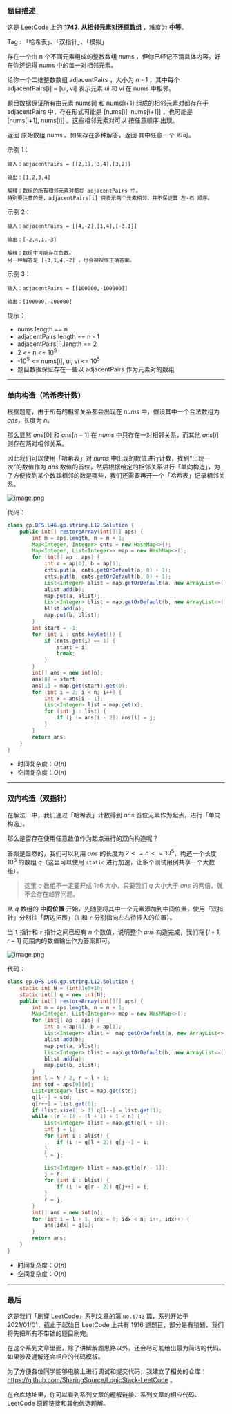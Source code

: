 ### 题目描述

这是 LeetCode 上的 **[1743. 从相邻元素对还原数组](https://leetcode-cn.com/problems/restore-the-array-from-adjacent-pairs/solution/gong-shui-san-xie-yi-ti-shuang-jie-dan-x-elpx/)** ，难度为 **中等**。

Tag : 「哈希表」、「双指针」、「模拟」



存在一个由 n 个不同元素组成的整数数组 nums ，但你已经记不清具体内容。好在你还记得 nums 中的每一对相邻元素。

给你一个二维整数数组 adjacentPairs ，大小为 n - 1 ，其中每个 adjacentPairs[i] = [ui, vi] 表示元素 ui 和 vi 在 nums 中相邻。

题目数据保证所有由元素 nums[i] 和 nums[i+1] 组成的相邻元素对都存在于 adjacentPairs 中，存在形式可能是 [nums[i], nums[i+1]] ，也可能是 [nums[i+1], nums[i]] 。这些相邻元素对可以 按任意顺序 出现。

返回 原始数组 nums 。如果存在多种解答，返回 其中任意一个 即可。

示例 1：
```
输入：adjacentPairs = [[2,1],[3,4],[3,2]]

输出：[1,2,3,4]

解释：数组的所有相邻元素对都在 adjacentPairs 中。
特别要注意的是，adjacentPairs[i] 只表示两个元素相邻，并不保证其 左-右 顺序。
```
示例 2：
```
输入：adjacentPairs = [[4,-2],[1,4],[-3,1]]

输出：[-2,4,1,-3]

解释：数组中可能存在负数。
另一种解答是 [-3,1,4,-2] ，也会被视作正确答案。
```
示例 3：
```
输入：adjacentPairs = [[100000,-100000]]

输出：[100000,-100000]
```

提示：
* nums.length == n
* adjacentPairs.length == n - 1
* adjacentPairs[i].length == 2
* 2 <= n <= $10^5$
* -$10^5$ <= nums[i], ui, vi <= $10^5$
* 题目数据保证存在一些以 adjacentPairs 作为元素对的数组

---

### 单向构造（哈希表计数）

根据题意，由于所有的相邻关系都会出现在 $nums$ 中，假设其中一个合法数组为 $ans$，长度为 $n$。

那么显然 $ans[0]$ 和 $ans[n - 1]$ 在 $nums$ 中只存在一对相邻关系，而其他 $ans[i]$ 则存在两对相邻关系。

因此我们可以使用「哈希表」对 $nums$ 中出现的数值进行计数，找到“出现一次”的数值作为 $ans$ 数值的首位，然后根据给定的相邻关系进行「单向构造」，为了方便找到某个数其相邻的数是哪些，我们还需要再开一个「哈希表」记录相邻关系。

![image.png](https://pic.leetcode-cn.com/1627174782-ZZmRKQ-image.png)

代码：
```Java
class gp.DFS.L46.gp.string.L12.Solution {
    public int[] restoreArray(int[][] aps) {
        int m = aps.length, n = m + 1;
        Map<Integer, Integer> cnts = new HashMap<>();
        Map<Integer, List<Integer>> map = new HashMap<>();
        for (int[] ap : aps) {
            int a = ap[0], b = ap[1];
            cnts.put(a, cnts.getOrDefault(a, 0) + 1);
            cnts.put(b, cnts.getOrDefault(b, 0) + 1);
            List<Integer> alist = map.getOrDefault(a, new ArrayList<>());
            alist.add(b);
            map.put(a, alist);
            List<Integer> blist = map.getOrDefault(b, new ArrayList<>());
            blist.add(a);
            map.put(b, blist);
        }
        int start = -1;
        for (int i : cnts.keySet()) {
            if (cnts.get(i) == 1) {
                start = i;
                break;
            }
        }
        int[] ans = new int[n];
        ans[0] = start;
        ans[1] = map.get(start).get(0);
        for (int i = 2; i < n; i++) {
            int x = ans[i - 1];
            List<Integer> list = map.get(x);
            for (int j : list) {
                if (j != ans[i - 2]) ans[i] = j;
            }
        }
        return ans;
    }
}
```
* 时间复杂度：$O(n)$
* 空间复杂度：$O(n)$

---

### 双向构造（双指针）

在解法一中，我们通过「哈希表」计数得到 $ans$ 首位元素作为起点，进行「单向构造」。

那么是否存在使用任意数值作为起点进行的双向构造呢？

答案是显然的，我们可以利用 $ans$ 的长度为 $2 <= n <= 10^5$，构造一个长度 $10^6$ 的数组 $q$（这里可以使用 `static` 进行加速，让多个测试用例共享一个大数组）。

> 这里 $q$ 数组不一定要开成 $1e6$ 大小，只要我们 $q$ 大小大于 $ans$ 的两倍，就不会存在越界问题。

从 $q$ 数组的 **中间位置** 开始，先随便将其中一个元素添加到中间位置，使用「双指针」分别往「两边拓展」（`l` 和 `r` 分别指向左右待插入的位置）。

当 `l` 指针和 `r` 指针之间已经有 $n$ 个数值，说明整个 $ans$ 构造完成，我们将 $[l + 1, r - 1]$ 范围内的数值输出作为答案即可。

![image.png](https://pic.leetcode-cn.com/1627174754-nmCQsk-image.png)

代码：
```Java
class gp.DFS.L46.gp.string.L12.Solution {
    static int N = (int)1e6+10;
    static int[] q = new int[N];
    public int[] restoreArray(int[][] aps) {
        int m = aps.length, n = m + 1;
        Map<Integer, List<Integer>> map = new HashMap<>();
        for (int[] ap : aps) {
            int a = ap[0], b = ap[1];
            List<Integer> alist =  map.getOrDefault(a, new ArrayList<>());
            alist.add(b);
            map.put(a, alist);
            List<Integer> blist = map.getOrDefault(b, new ArrayList<>());
            blist.add(a);
            map.put(b, blist);
        }
        int l = N / 2, r = l + 1;
        int std = aps[0][0];
        List<Integer> list = map.get(std);
        q[l--] = std;
        q[r++] = list.get(0);
        if (list.size() > 1) q[l--] = list.get(1);
        while ((r - 1) - (l + 1) + 1 < n) {
            List<Integer> alist = map.get(q[l + 1]);
            int j = l;
            for (int i : alist) {
                if (i != q[l + 2]) q[j--] = i;
            }
            l = j;

            List<Integer> blist = map.get(q[r - 1]);
            j = r;
            for (int i : blist) {
                if (i != q[r - 2]) q[j++] = i;
            }
            r = j;
        }
        int[] ans = new int[n];
        for (int i = l + 1, idx = 0; idx < n; i++, idx++) {
            ans[idx] = q[i];
        }
        return ans;
    }
}
```
* 时间复杂度：$O(n)$
* 空间复杂度：$O(n)$

---

### 最后

这是我们「刷穿 LeetCode」系列文章的第 `No.1743` 篇，系列开始于 2021/01/01，截止于起始日 LeetCode 上共有 1916 道题目，部分是有锁题，我们将先把所有不带锁的题目刷完。

在这个系列文章里面，除了讲解解题思路以外，还会尽可能给出最为简洁的代码。如果涉及通解还会相应的代码模板。

为了方便各位同学能够电脑上进行调试和提交代码，我建立了相关的仓库：https://github.com/SharingSource/LogicStack-LeetCode 。

在仓库地址里，你可以看到系列文章的题解链接、系列文章的相应代码、LeetCode 原题链接和其他优选题解。

